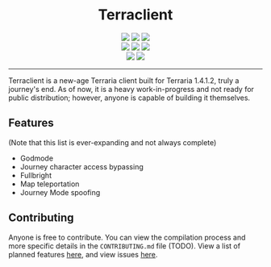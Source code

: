 <h1 align="center">
Terraclient
</h1>
<p align="center">
  <img src="https://forthebadge.com/images/badges/made-with-c-sharp.svg"> <img src="https://forthebadge.com/images/badges/0-percent-optimized.svg"> <img src="https://forthebadge.com/images/badges/contains-tasty-spaghetti-code.svg"><br>
  <img src="https://forthebadge.com/images/badges/open-source.svg"> <img src="https://forthebadge.com/images/badges/uses-git.svg"> <img src="https://forthebadge.com/images/badges/powered-by-black-magic.svg"><br>
  <img src="https://forthebadge.com/images/badges/reading-6th-grade-level.svg"> <img src="https://forthebadge.com/images/badges/built-by-neckbeards.svg">
</p>

----

Terraclient is a new-age Terraria client built for Terraria 1.4.1.2, truly a journey's end. As of now, it is a heavy work-in-progress and not ready for public distribution; however, anyone is capable of building it themselves.

## Features

(Note that this list is ever-expanding and not always complete)
- Godmode
- Journey character access bypassing
- Fullbright
- Map teleportation
- Journey Mode spoofing

## Contributing
Anyone is free to contribute. You can view the compilation process and more specific details in the `CONTRIBUTING.md` file (TODO).
View a list of planned features [here](https://github.com/Terraclient/Terraclient/issues/1), and view issues [here](https://github.com/Terraclient/Terraclient/issues).
